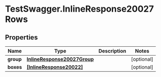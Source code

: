 # TestSwagger.InlineResponse20027Rows

## Properties

Name | Type | Description | Notes
------------ | ------------- | ------------- | -------------
**group** | [**InlineResponse20027Group**](InlineResponse20027Group.md) |  | [optional] 
**boxes** | [**[InlineResponse20022]**](InlineResponse20022.md) |  | [optional] 


